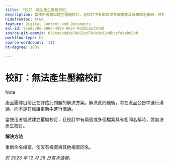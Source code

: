 ```yaml
---
title: 「校訂：無法產生壓縮校訂」
description: 當使用者嘗試建立壓縮校訂，且校訂中有兩個或多個檔案具有相同名稱時，將無法產生校訂。
hidefromtoc: true
feature: Digital Content and Documents
exl-id: 9ce8530e-b96e-4509-9667-9d5bba238420
source-git-commit: 036cedbdabb7dd32cd78cb0c924dbcefabeb05bb
workflow-type: ht
source-wordcount: '111'
ht-degree: 100%

---
```


# 校訂：無法產生壓縮校訂

<!--WF and WFP TOCs-->

>[!NOTE]
>
>產品團隊目前正在評估此問題的解決方案。解決此問題後，將在產品公告中進行溝通，而不是在維護更新中進行溝通。

當使用者嘗試建立壓縮校訂，且校訂中有兩個或多個檔案具有相同名稱時，將無法產生校訂。

**解決方法**

重新命名檔案，使沒有檔案與其他檔案同名。

_於 2023 年 12 月 28 日首次通報。_
